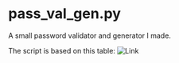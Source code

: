 # pass_val_gen.py
A small password validator and generator I made.

The script is based on this table:
![Link](https://drive.google.com/file/d/14Pf0iyc-Y9-rLr_cysgMJgRVfiDNN2Q_/view?usp=sharing)
